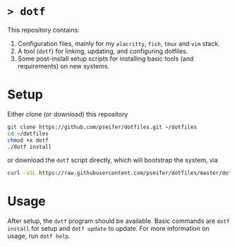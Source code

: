 # `> dotf`

This repository contains:

1) Configuration files, mainly for my `alacritty`, `fish`, `tmux` and `vim` stack.
2) A tool (`dotf`) for linking, updating, and configuring dotfiles.
3) Some post-install setup scripts for installing basic tools (and requirements) on new systems.

# Setup

Either clone (or download) this repository

```sh
git clone https://github.com/pseifer/dotfiles.git ~/dotfiles
cd ~/dotfiles
chmod +x dotf
./dotf install
``` 

or download the `dotf` script directly, which will bootstrap the system, via

```sh
curl -sSL https://raw.githubusercontent.com/pseifer/dotfiles/master/dotf | bash -s -- install
```

# Usage

After setup, the `dotf` program should be available. Basic commands are `dotf install` for setup and `dotf update` to update. For more information on usage, run `dotf help`. 

